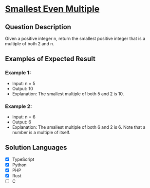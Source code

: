 # [Smallest Even Multiple](https://leetcode.com/problems/smallest-even-multiple/description/)

## Question Description

Given a positive integer n, return the smallest positive integer that is a multiple of both 2 and n.

## Examples of Expected Result

### Example 1:

- Input: n = 5
- Output: 10
- Explanation: The smallest multiple of both 5 and 2 is 10.

### Example 2:

- Input: n = 6
- Output: 6
- Explanation: The smallest multiple of both 6 and 2 is 6. Note that a number is a multiple of itself.

## Solution Languages

- [x] TypeScript
- [x] Python
- [x] PHP
- [x] Rust
- [ ] C
